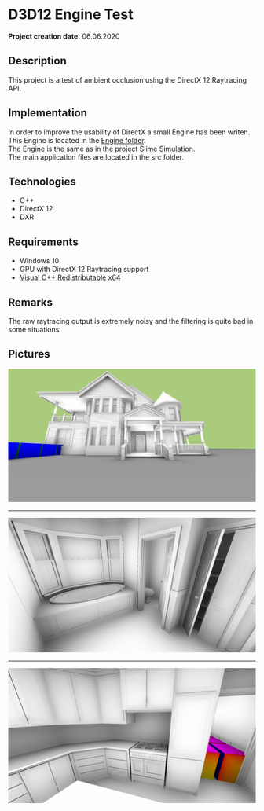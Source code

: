 # D3D12 Engine Test

__Project creation date:__ 06.06.2020

## Description
This project is a test of ambient occlusion using the DirectX 12 Raytracing API.

## Implementation
In order to improve the usability of DirectX a small Engine has been writen. This Engine is located in the [Engine folder](D3D12_Engine_Test/Engine).\
The Engine is the same as in the project [Slime Simulation](https://github.com/MarvinOtt/SlimeSimulation).\
The main application files are located in the src folder.

## Technologies
* C++
* DirectX 12
* DXR

## Requirements
* Windows 10
* GPU with DirectX 12 Raytracing support
* [Visual C++ Redistributable x64](https://support.microsoft.com/de-de/topic/aktuelle-unterst%C3%BCtzte-downloads-f%C3%BCr-visual-c-2647da03-1eea-4433-9aff-95f26a218cc0)

## Remarks
The raw raytracing output is extremely noisy and the filtering is quite bad in some situations.

## Pictures
![Example1](D3D12_Engine_Test_1.png)
***
![Example1](D3D12_Engine_Test_2.png)
***
![Example1](D3D12_Engine_Test_3.png)
